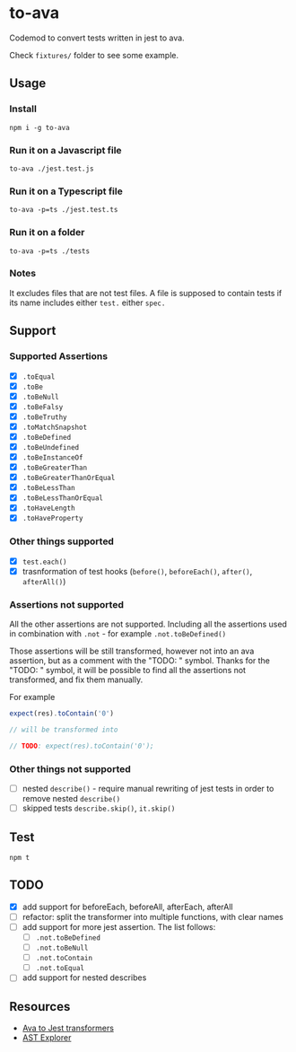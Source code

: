 # to-ava

Codemod to convert tests written in jest to ava.

Check `fixtures/` folder to see some example.

## Usage

### Install

`npm i -g to-ava`

### Run it on a Javascript file

`to-ava ./jest.test.js`

### Run it on a Typescript file

`to-ava -p=ts ./jest.test.ts`

### Run it on a folder

`to-ava -p=ts ./tests`

### Notes

It excludes files that are not test files. A file is supposed to contain tests if its name includes either `test.` either `spec.`

## Support

### Supported Assertions

- [X] `.toEqual`
- [X] `.toBe`
- [X] `.toBeNull`
- [X] `.toBeFalsy`
- [X] `.toBeTruthy`
- [X] `.toMatchSnapshot`
- [X] `.toBeDefined`
- [X] `.toBeUndefined`
- [X] `.toBeInstanceOf`
- [X] `.toBeGreaterThan`
- [X] `.toBeGreaterThanOrEqual`
- [X] `.toBeLessThan`
- [X] `.toBeLessThanOrEqual`
- [X] `.toHaveLength`
- [X] `.toHaveProperty`

### Other things supported

- [X] `test.each()`
- [X] trasnformation of test hooks (`before()`, `beforeEach()`, `after()`, `afterAll()`)

### Assertions not supported

All the other assertions are not supported. Including all the assertions used in combination with `.not` - for example `.not.toBeDefined()`

Those assertions will be still transformed, however not into an ava assertion, but as a comment with the "TODO: " symbol. Thanks for the "TODO: " symbol, it will be possible to find all the assertions not transformed, and fix them manually.

For example

```js
expect(res).toContain('0')

// will be transformed into

// TODO: expect(res).toContain('0');
```

### Other things not supported

- [ ] nested `describe()` - require manual rewriting of jest tests in order to remove nested `describe()`
- [ ] skipped tests `describe.skip()`, `it.skip()`

## Test

`npm t`



## TODO

- [X] add support for beforeEach, beforeAll, afterEach, afterAll
- [ ] refactor: split the transformer into multiple functions, with clear names
- [ ] add support for more jest assertion. The list follows:
  - [ ] `.not.toBeDefined`
  - [ ] `.not.toBeNull`
  - [ ] `.not.toContain`
  - [ ] `.not.toEqual`
- [ ] add support for nested describes

## Resources

- [Ava to Jest transformers](https://github.com/skovhus/jest-codemods/blob/master/src/transformers/ava.js)
- [AST Explorer](https://astexplorer.net/)

